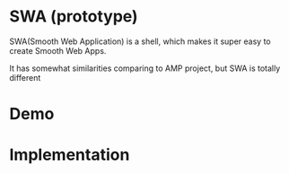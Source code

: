 # SWA (prototype)

SWA(Smooth Web Application) is a shell, which makes it super easy to create Smooth Web Apps.

It has somewhat similarities comparing to AMP project, but SWA is totally different

# Demo

# Implementation
